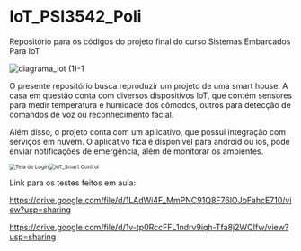 # IoT_PSI3542_Poli

Repositório para os códigos do projeto final do curso Sistemas Embarcados Para IoT


![diagrama_iot (1)-1](https://user-images.githubusercontent.com/86362781/201202293-df1ad23f-3447-44aa-89f8-d90b6c28e6eb.png)

O presente repositório busca reproduzir um projeto de uma smart house. A casa em questão conta com diversos dispositivos IoT, que contém sensores para medir temperatura e humidade dos cômodos,  outros para detecção de comandos de voz ou reconhecimento facial.

Além disso, o projeto conta com um aplicativo, que possui integração com serviços em nuvem. O aplicativo fica é disponível para android ou ios, pode enviar notificações de emergência, além de monitorar os ambientes.



<img src="D:\Users\Gui\Downloads\Tela de Login.png" alt="Tela de Login" style="zoom: 67%;" /><img src="D:\Users\Gui\Downloads\IoT_Smart Control.png" alt="IoT_Smart Control" style="zoom:67%;" />



Link para os testes feitos em aula:

https://drive.google.com/file/d/1LAdWi4F_MmPNC91Q8F76lOJbFahcE710/view?usp=sharing

https://drive.google.com/file/d/1v-tp0RccFFL1ndrv9iqh-Tfa8j2WQlfw/view?usp=sharing
